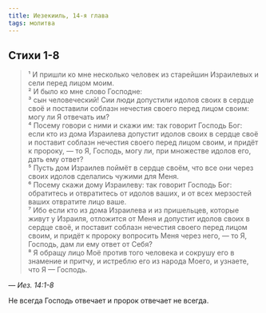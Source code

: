 ```yaml
---
title: Иезекииль, 14-я глава
tags: молитва
---
```


## Стихи 1-8

> ¹ И пришли ко мне несколько человек из старейшин Израилевых и сели перед лицом моим.  
> ² И было ко мне слово Господне:  
> ³ сын человеческий! Сии люди допустили идолов своих в сердце своё и поставили соблазн нечестия своего перед лицом своим: могу ли Я отвечать им?  
> ⁴ Посему говори с ними и скажи им: так говорит Господь Бог: если кто из дома Израилева допустит идолов своих в сердце своё и поставит соблазн нечестия своего перед лицом своим, и придёт к пророку, — то Я, Господь, могу ли, при множестве идолов его, дать ему ответ?  
> ⁵ Пусть дом Израилев поймёт в сердце своём, что все они через своих идолов сделались чужими для Меня.  
> ⁶ Посему скажи дому Израилеву: так говорит Господь Бог: обратитесь и отвратитесь от идолов ваших, и от всех мерзостей ваших отвратите лицо ваше.  
> ⁷ Ибо если кто из дома Израилева и из пришельцев, которые живут у Израиля, отложится от Меня и допустит идолов своих в сердце своё, и поставит соблазн нечестия своего перед лицом своим, и придёт к пророку вопросить Меня через него, — то Я, Господь, дам ли ему ответ от Себя?  
> ⁸ Я обращу лицо Моё против того человека и сокрушу его в знамение и притчу, и истреблю его из народа Моего, и узнаете, что Я — Господь.

— <cite>Иез.&nbsp;14:1-8</cite>

Не всегда Господь отвечает и пророк отвечает не всегда.
